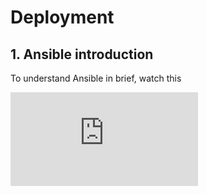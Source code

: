 
# Deployment
## 1. Ansible introduction
To understand Ansible in brief, watch this
<div style={{ position: "relative", paddingBottom: "56.25%", height: 0, overflow: "hidden", maxWidth: "100%", background: "#000" }}>
  <iframe 
    src="https://www.youtube.com/embed/xRMPKQweySE" 
    frameBorder="0" 
    allow="accelerometer; autoplay; clipboard-write; encrypted-media; gyroscope; picture-in-picture" 
    allowFullScreen
    style={{ position: "absolute", top: 0, left: 0, width: "100%", height: "100%" }}
  />
</div>

## 2. Summary
Compared with previous set up on a single node cluster, this ansible is not only set up slurm with seperated between the master and workers nodes,
but also install the 
- **Monitor Server:**
    - geerlingguy.docker: Docker container
    - Prometheus: Monitoring metrics collection
    - Alertmanager: Alerts to Slack channel with specific rules (e.g., down node)
    - Grafana: Dashboard for monitoring usage

- **Slurm HPC:**
    - **Common Roles:**
        - geerlingguy.docker (only for sudo group users)
        - alertmanager
        - grafana
        - prometheus-slurm-exporter
        - prometheus-node-exporter
    - **Specific Nodes:**
        - **Controller Node:**
            - slurm-master: Controller and login node
            - rsyslog-server: Syslog server controller
            - nfs-server: Network file system to share files across clusters
        - **Worker Nodes:**
            - slurm-worker: Computing nodes
            - rsyslog-client: Syslog client worker
            - nfs-client: Access files on the controller

To set up the cluster with many steps, IT automation tools likes Ansible, Puppet, Terraform are used to handle it automatically.
In RiverXData ecosystem, we set up the Slurm cluster using [**Ansible**](https://docs.ansible.com/), to set up the slurm cluster, follow the documentation at this [**RIVERXDATA SLURM**](https://github.com/riverxdata/river-slurm/tree/main)

<figure markdown="span">
    ![cluster](../img/slurm.svg)
</figure>

## 2. Install required python packages
Clone the repo
```bash
git clone https://github.com/riverxdata/river-slurm.git -b 1.0.0
```

Install ansible, other required python packages and relative roles

```bash
# to show agruments
# bash scripts/setup.sh
bash scripts/setup.sh 24.04 false
```


## 3. Prepare Inventory for Hosts
For the password, it should be configured using [**ansible vault**](https://docs.ansible.com/ansible/2.8/user_guide/vault.html) with encrypted, decrypted secret variables
Copy the example `hosts.example` file in the inventories directory. In this file, define the user and host for your setup:

```
[slurm_master]
controller-01 ansible_host=192.168.58.10

[slurm_worker]
worker-01 ansible_host=192.168.58.11

[slurm:children]
slurm_master
slurm_worker

[all:vars]
ansible_user=vagrant
slurm_password=<password for Munge to authenticate via symmetric key>
slurm_account_db_pass=<slurm account database password>
```

Optional parameters:

```
default_password=<default password for users in the cluster; first login will enforce a password change>
users=<comma-separated list of new usernames>
slack_api_url=<Slack webhook URL for cluster status notifications>
slack_channel=<Slack channel for notifications>
admin_user =<Grafana admin user>
admin_password=<Grafana admin password>
```

:::info
**Slack alertmanager feature**
In an industrial setting, even small teams benefit from effective communication through chat applications. Slack is a widely-used app that facilitates this. It offers features such as custom webhooks, which are useful for infrastructure monitoring notifications. For more information, visit the [**Slack API Quickstart**](https://api.slack.com/quickstart).
:::

### ***How to set up the slack api webhook
You should have a slack workspace, where you already created a specific channel for this notifications

**Step 1**: Create an app
<figure markdown="span">
    ![cluster](../img/create_app.png)
</figure>

**Step 2**: Add app to your channel, configure it with the webhook features
<figure markdown="span">
    ![cluster](../img/config_1.png)
</figure>


**Step 3**: Click to incomming webhooks and activate it
<figure markdown="span">
    ![cluster](../img/config_2.png)
</figure>

**Step 4**: Try with api to check the app work
<figure markdown="span">
    ![cluster](../img/config_3.png)
</figure>

:::warning
To check for api setting, try with this on your terminal
:::

```bash
curl -X POST -H 'Content-type: application/json' --data '{"text":"Hello, World!"}' <API>
```

**Step 5**: See how it run in real case
App is added in channel
<figure markdown="span">
    ![cluster](../img/resume_node.png)
</figure>

For detail, check at grafana dashboard
<figure markdown="span">
    ![cluster](../img/grafana_down.png)
</figure>


## 4. Run playbook for Cluster

To set up on your cluster, ensure that the remote nodes can log in without a password. Run the following command:
```bash
ansible-playbook -i inventories/hosts river_cluster.yml
```

If a password is required, add the `--ask-become-pass` flag and run:

```bash
ansible-playbook -i inventories/hosts river_cluster.yml --ask-become-pass
```

## 5. Run playbook for User
To set up users on the cluster, use Ansible. NIS is less secure and other methods are not well supported for Ubuntu. Simply run the following command to add users:

```bash
ansible-playbook -i inventories/hosts river_users.yml
```

Validate setup
```bash
# get cluster info
sinfo
# get current job
squeue
# submit interactive
srun --pty bash
```

By default, the grafana runs on the master node on port 3000. With users and password are set on the inventories
To access the dashboard, while you do not access the master node directly, use ssh
```bash
ssh -N -L 3001:localhost:3000 <user name>@<host name or IP address>
```
### 5.1 Node metrics
<figure markdown="span">
    ![Node metrics](../img/node_grafana.png)
</figure>

### 5.2 Slurm metrics
<figure markdown="span">
    ![Slurm metrics](../img/slurm_grafana.png)
</figure>

## 6. Developer
Install vagrant and relative provider, for Ubuntu, it automatically install the libvirt and run the ansible playbook
```bash
bash scripts/setup.sh 24.04 true
```